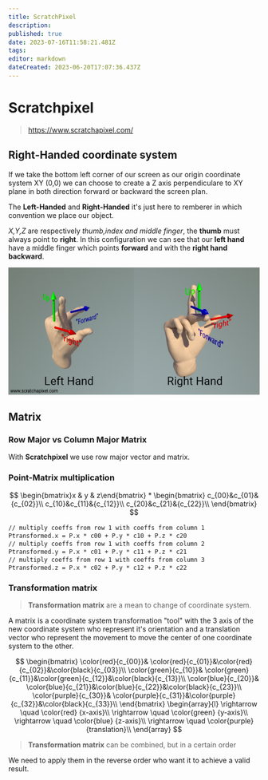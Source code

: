 ```yaml
---
title: ScratchPixel
description: 
published: true
date: 2023-07-16T11:58:21.481Z
tags: 
editor: markdown
dateCreated: 2023-06-20T17:07:36.437Z
---
```


# Scratchpixel

> https://www.scratchapixel.com/

## Right-Handed coordinate system

If we take the bottom left corner of our screen as our origin coordinate system XY (0,0) we can choose to create a Z axis perpendiculare to XY plane in both direction forward or backward the screen plan.

The **Left-Handed** and **Right-Handed** it's just here to remberer in which convention we place our object.

*X,Y,Z* are respectively *thumb,index and middle finger*, the **thumb** must always point to **right**. In this configuration we can see that our **left hand** have a middle finger which points **forward** and with the **right hand** **backward**.

![geo-lefthand-vs-righthand.png](/geo-lefthand-vs-righthand.png)

## Matrix

### Row Major vs Column Major Matrix

With **Scratchpixel** we use row major vector and matrix.

### Point-Matrix multiplication

$$
\begin{bmatrix}x & y & z\end{bmatrix} *
\begin{bmatrix}
c_{00}&c_{01}&{c_{02}}\\
c_{10}&c_{11}&{c_{12}}\\
c_{20}&c_{21}&{c_{22}}\\
\end{bmatrix}
$$

```
// multiply coeffs from row 1 with coeffs from column 1
Ptransformed.x = P.x * c00 + P.y * c10 + P.z * c20
// multiply coeffs from row 1 with coeffs from column 2
Ptransformed.y = P.x * c01 + P.y * c11 + P.z * c21
// multiply coeffs from row 1 with coeffs from column 3
Ptransformed.z = P.x * c02 + P.y * c12 + P.z * c22
```



### Transformation matrix

> **Transformation matrix** are a mean to change of coordinate system.

A matrix is a coordinate system transformation "tool" with the 3 axis of the new coordinate system who represent it's orientation and a translation vector who represent the movement to move the center of one coordinate system to the other.

$$
\begin{bmatrix}
\color{red}{c_{00}}& \color{red}{c_{01}}&\color{red}{c_{02}}&\color{black}{c_{03}}\\
\color{green}{c_{10}}& \color{green}{c_{11}}&\color{green}{c_{12}}&\color{black}{c_{13}}\\
\color{blue}{c_{20}}& \color{blue}{c_{21}}&\color{blue}{c_{22}}&\color{black}{c_{23}}\\
\color{purple}{c_{30}}& \color{purple}{c_{31}}&\color{purple}{c_{32}}&\color{black}{c_{33}}\\
\end{bmatrix}
\begin{array}{l}
\rightarrow \quad \color{red} {x-axis}\\
\rightarrow \quad \color{green} {y-axis}\\
\rightarrow \quad \color{blue} {z-axis}\\
\rightarrow \quad \color{purple} {translation}\\
\end{array}
$$


> **Transformation matrix** can be combined, but in a certain order

We need to apply them in the reverse order who want it to achieve a valid result.